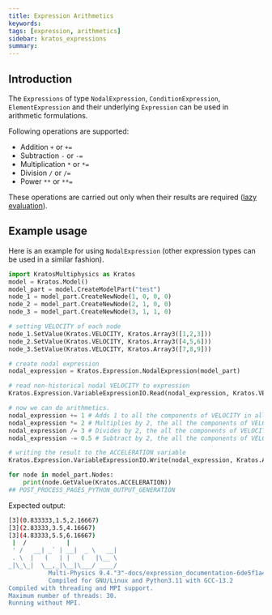 ```yaml
---
title: Expression Arithmetics
keywords: 
tags: [expression, arithmetics]
sidebar: kratos_expressions
summary: 
---
```


## Introduction

The ```Expressions``` of type ```NodalExpression```, ```ConditionExpression```, ```ElementExpression``` and their underlying ```Expression``` can be used in arithmetic formulations.

Following operations are supported:
* Addition ```+``` or ```+=```
* Subtraction ```-``` or ```-=```
* Multiplication ```*``` or ```*=```
* Division ```/``` or ```/=```
* Power ```**``` or ```**=```

These operations are carried out only when their results are required ([lazy evaluation](https://en.wikipedia.org/wiki/Lazy_evaluation)).

## Example usage
Here is an example for using ```NodalExpression``` (other expression types can be used in a similar fashion).
```python
import KratosMultiphysics as Kratos
model = Kratos.Model()
model_part = model.CreateModelPart("test")
node_1 = model_part.CreateNewNode(1, 0, 0, 0)
node_2 = model_part.CreateNewNode(2, 1, 0, 0)
node_3 = model_part.CreateNewNode(3, 1, 1, 0)

# setting VELOCITY of each node
node_1.SetValue(Kratos.VELOCITY, Kratos.Array3([1,2,3]))
node_2.SetValue(Kratos.VELOCITY, Kratos.Array3([4,5,6]))
node_3.SetValue(Kratos.VELOCITY, Kratos.Array3([7,8,9]))

# create nodal expression
nodal_expression = Kratos.Expression.NodalExpression(model_part)

# read non-historical nodal VELOCITY to expression
Kratos.Expression.VariableExpressionIO.Read(nodal_expression, Kratos.VELOCITY, False)

# now we can do arithmetics.
nodal_expression += 1 # Adds 1 to all the components of VELOCITY in all the entities
nodal_expression *= 2 # Multiplies by 2, the all the components of VELOCITY in all the entities
nodal_expression /= 3 # Divides by 2, the all the components of VELOCITY in all the entities
nodal_expression -= 0.5 # Subtract by 2, the all the components of VELOCITY in all the entities

# writing the result to the ACCELERATION variable
Kratos.Expression.VariableExpressionIO.Write(nodal_expression, Kratos.ACCELERATION, False)

for node in model_part.Nodes:
    print(node.GetValue(Kratos.ACCELERATION))
## POST_PROCESS_PAGES_PYTHON_OUTPUT_GENERATION
```

Expected output:
```bash
[3](0.833333,1.5,2.16667)
[3](2.83333,3.5,4.16667)
[3](4.83333,5.5,6.16667)
 |  /           |                  
 ' /   __| _` | __|  _ \   __|    
 . \  |   (   | |   (   |\__ \  
_|\_\_|  \__,_|\__|\___/ ____/
           Multi-Physics 9.4."3"-docs/expression_documentation-6de5f1a499-Release-x86_64
           Compiled for GNU/Linux and Python3.11 with GCC-13.2
Compiled with threading and MPI support.
Maximum number of threads: 30.
Running without MPI.
```
